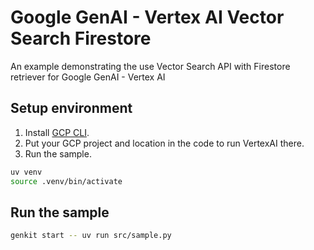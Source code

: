 # Google GenAI - Vertex AI Vector Search Firestore

An example demonstrating the use Vector Search API with Firestore retriever for Google GenAI - Vertex AI

## Setup environment

1. Install [GCP CLI](https://cloud.google.com/sdk/docs/install).
2. Put your GCP project and location in the code to run VertexAI there.
3. Run the sample.

```bash
uv venv
source .venv/bin/activate
```

## Run the sample

```bash
genkit start -- uv run src/sample.py
```
